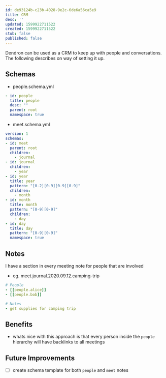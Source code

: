 ```yaml
---
id: de93124b-c23b-4028-9e2c-6de6a56ca5e9
title: CRM
desc: ''
updated: 1599922711522
created: 1599922711522
stub: false
published: false
---
```

Dendron can be used as a CRM to keep up with people and conversations. The following describes on way of setting it up. 

## Schemas

- people.schema.yml

```yml
- id: people
  title: people
  desc: ""
  parent: root
  namespace: true
```

- meet.schema.yml

```yml
version: 1
schemas:
- id: meet
  parent: root
  children:
    - journal
- id: journal
  children:
    - year
- id: year
  title: year
  pattern: "[0-2][0-9][0-9][0-9]"
  children: 
    - month
- id: month
  title: month
  pattern: "[0-9][0-9]"
  children: 
    - day
- id: day
  title: day
  pattern: "[0-9][0-9]"
  namespace: true
```

## Notes

I have a section in every meeting note for people that are involved

- eg. meet.journal.2020.09.12.camping-trip

```yml
# People
- [[people.alice]]
- [[people.bob]]

# Notes
- get supplies for camping trip
```

## Benefits

- whats nice with this approach is that every person inside the `people` hierarchy will have backlinks to all meetings

## Future Improvements

- [ ] create schema template for both `people` and `meet` notes

